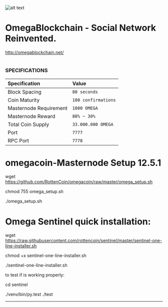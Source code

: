 
![alt text](http://omegablockchain.net/wp-content/uploads/2020/01/OMEGA256x256circle.png "Omega Network Logo")
# OmegaBlockchain -  Social Network Reinvented.

http://omegablockchain.net/

#


### SPECIFICATIONS
| Specification | Value |
|:-----------|:-----------|
| Block Spacing | `80 seconds` |
| Coin Maturity | `100 confirmations` |
| Masternode Requirement | `1000 OMEGA` |
| Masternode Reward | `80% ~ 30%` |
| Total Coin Supply | `33.000.000 OMEGA` |
| Port | `7777` |
| RPC Port | `7778` |

# omegacoin-Masternode Setup 12.5.1

wget https://github.com/RottenCoin/omegacoin/raw/master/omega_setup.sh

chmod 755 omega_setup.sh

./omega_setup.sh

# Omega Sentinel quick installation:

wget https://raw.githubusercontent.com/rottencoin/sentinel/master/sentinel-one-line-installer.sh

chmod +x sentinel-one-line-installer.sh

./sentinel-one-line-installer.sh

to test if is working properly:

cd sentinel

./venv/bin/py.test ./test

***
